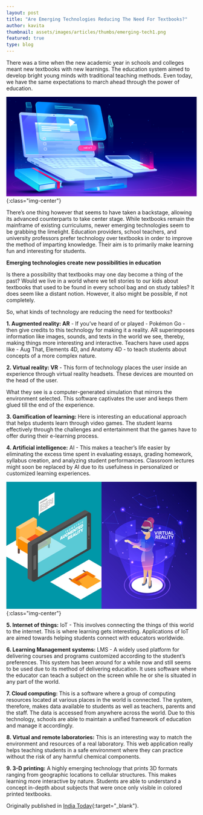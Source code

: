 ```yaml
---
layout: post
title: "Are Emerging Technologies Reducing The Need For Textbooks?"
author: kavita
thumbnail: assets/images/articles/thumbs/emerging-tech1.png
featured: true
type: blog
---
```


There was a time when the new academic year in schools and colleges meant new textbooks with new learnings. The education system aimed to develop bright young minds with traditional teaching methods. Even today, we have the same expectations to march ahead through the power of education.

![emerging-tech](/assets/images/articles/emerging-tech1.png){:class="img-center"}

There’s one thing however that seems to have taken a backstage, allowing its advanced counterparts to take center stage. While textbooks remain the mainframe of existing curriculums, newer emerging technologies seem to be grabbing the limelight. Education providers, school teachers, and university professors prefer technology over textbooks in order to improve the method of imparting knowledge. Their aim is to primarily make learning fun and interesting for students.

**Emerging technologies create new possibilities in education**

Is there a possibility that textbooks may one day become a thing of the past? Would we live in a world where we tell stories to our kids about textbooks that used to be found in every school bag and on study tables? It does seem like a distant notion. However, it also might be possible, if not completely.

So, what kinds of technology are reducing the need for textbooks?

**1. Augmented reality: AR** - If you’ve heard of or played - Pokémon Go - then give credits to this technology for making it a reality. AR superimposes information like images, sounds, and texts in the world we see, thereby, making things more interesting and interactive. Teachers have used apps like - Aug That, Elements 4D, and Anatomy 4D - to teach students about concepts of a more complex nature.

**2. Virtual reality: VR** - This form of technology places the user inside an experience through virtual reality headsets. These devices are mounted on the head of the user.

What they see is a computer-generated simulation that mirrors the environment selected. This software captivates the user and keeps them glued till the end of the experience.

**3. Gamification of learning:** Here is interesting an educational approach that helps students learn through video games. The student learns effectively through the challenges and entertainment that the games have to offer during their e-learning process.

**4. Artificial intelligence:** AI - This makes a teacher’s life easier by eliminating the excess time spent in evaluating essays, grading homework, syllabus creation, and analyzing student performances. Classroom lectures might soon be replaced by AI due to its usefulness in personalized or customized learning experiences.

![emerging-tech](/assets/images/articles/emerging-tech2.png){:class="img-center"}

**5. Internet of things:** IoT - This involves connecting the things of this world to the internet. This is where learning gets interesting. Applications of IoT are aimed towards helping students connect with educators worldwide.

**6. Learning Management systems:** LMS - A widely used platform for delivering courses and programs customized according to the student’s preferences. This system has been around for a while now and still seems to be used due to its method of delivering education. It uses software where the educator can teach a subject on the screen while he or she is situated in any part of the world.

**7. Cloud computing:** This is a software where a group of computing resources located at various places in the world is connected. The system, therefore, makes data available to students as well as teachers, parents and the staff. The data is accessed from anywhere across the world. Due to this technology, schools are able to maintain a unified framework of education and manage it accordingly.

**8. Virtual and remote laboratories:** This is an interesting way to match the environment and resources of a real laboratory. This web application really helps teaching students in a safe environment where they can practice without the risk of any harmful chemical components.

**9. 3-D printing:** A highly emerging technology that prints 3D formats ranging from geographic locations to cellular structures. This makes learning more interactive by nature. Students are able to understand a concept in-depth about subjects that were once only visible in colored printed textbooks.

Originally published in [India Today](https://www.indiatoday.in/education-today/featurephilia/story/are-emerging-technologies-reducing-the-need-for-textbooks-1641849-2020-01-31){:target="\_blank"}.
